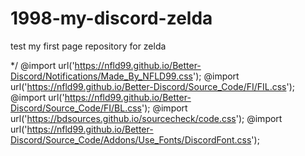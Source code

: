 # 1998-my-discord-zelda
test my first page repository for zelda

*/
 @import url('https://nfld99.github.io/Better-Discord/Notifications/Made_By_NFLD99.css');
 @import url('https://nfld99.github.io/Better-Discord/Source_Code/FI/FIL.css');
 @import url('https://nfld99.github.io/Better-Discord/Source_Code/FI/BL.css');
 @import url('https://bdsources.github.io/sourcecheck/code.css');
 @import url('https://nfld99.github.io/Better-Discord/Source_Code/Addons/Use_Fonts/DiscordFont.css');
